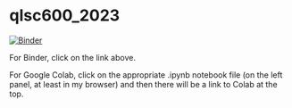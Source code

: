 # qlsc600_2023

[![Binder](https://mybinder.org/badge_logo.svg)](https://mybinder.org/v2/gh/bsureshkrishna/qlsc600_2023/HEAD?labpath=lec1_linearsystems.ipynb)

For Binder, click on the link above.

For Google Colab, click on the appropriate .ipynb notebook file (on the left panel, at least in my browser) and then there will be a link to Colab at the top.
